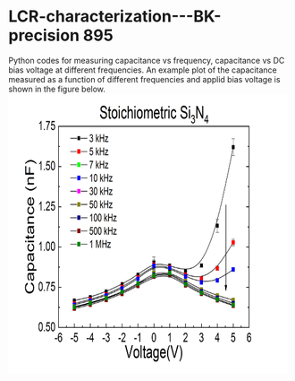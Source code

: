 # LCR-characterization---BK-precision 895
Python codes for measuring capacitance vs frequency, capacitance vs DC bias voltage at different frequencies. An example plot of the capacitance measured as a function of different frequencies and applid bias voltage is shown in the figure below.
<br>
<IMG SRC="Voltage_LCR_Stoi_SiN.png" height="500" width="500"><br>


